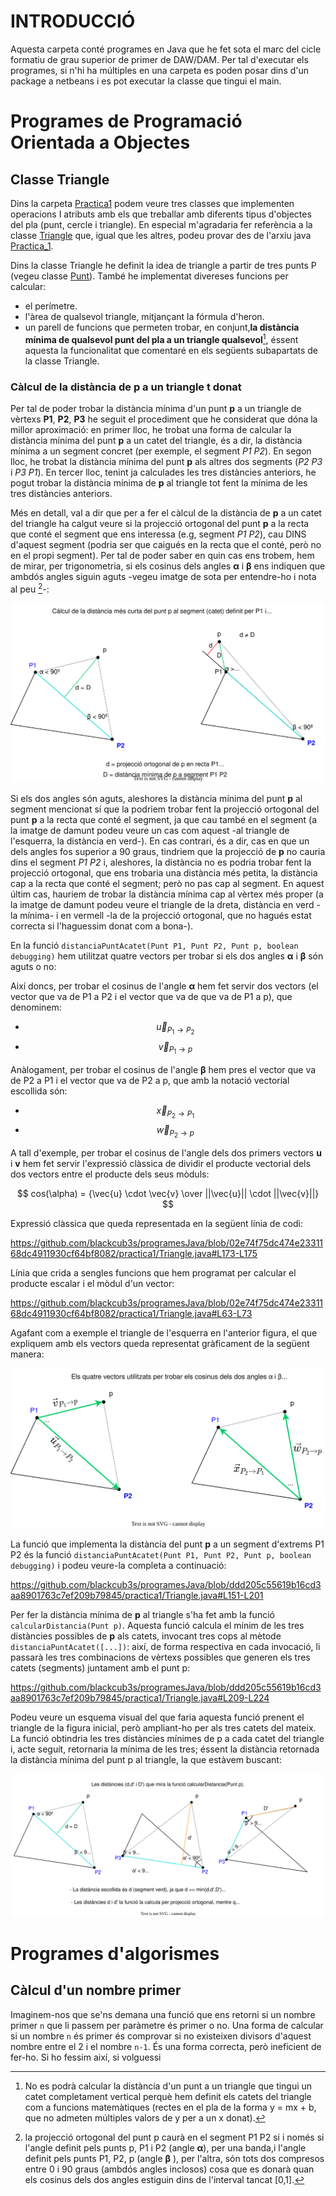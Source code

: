 # INTRODUCCIÓ

Aquesta carpeta conté programes en Java que he fet sota el marc del cicle formatiu de grau superior de primer de DAW/DAM. Per tal d'executar els programes, si n'hi ha múltiples en una carpeta es poden posar dins d'un package a netbeans i es pot executar la classe que tingui el main.

# Programes de Programació Orientada a Objectes

## Classe Triangle

Dins la carpeta [Practica1](./practica1/) podem veure tres classes que implementen operacions I atributs amb els que treballar amb diferents tipus d'objectes del pla (punt, cercle i triangle). En especial m'agradaria fer referència a la classe [Triangle](./practica1/Triangle.java) que, igual que les altres, podeu provar des de l'arxiu java [Practica_1](./practica1/Practica_1.java).

Dins la classe Triangle he definit la idea de triangle a partir de tres punts P (vegeu classe [Punt](./practica1/Punt.java)). També he implementat divereses funcions per calcular: 
- el perímetre.
- l'àrea de qualsevol triangle, mitjançant la fórmula d'heron.
- un parell de funcions que permeten trobar, en conjunt,**la distància mínima de qualsevol punt del pla a un triangle qualsevol**[^1], éssent aquesta la funcionalitat que comentaré en els següents subapartats de la classe Triangle. 

### Càlcul de la distància de p a un triangle t donat

Per tal de poder trobar la distància mínima d'un punt **p** a un triangle de vèrtexs **P1**, **P2**, **P3** he seguit el procediment que he considerat que dóna la millor aproximació: en primer lloc, he trobat una forma de calcular la distància mínima del punt **p** a un catet del triangle, és a dir, la distància mínima a un segment concret (per exemple, el segment *P1 P2*). En segon lloc, he trobat la distància mínima del punt **p** als altres dos segments (*P2 P3* i *P3 P1*). En tercer lloc, tenint ja calculades les tres distàncies anteriors, he pogut trobar la distància mínima de **p** al triangle tot fent la mínima de les tres distàncies anteriors.

Més en detall, val a dir que per a fer el càlcul de la distància de **p** a un catet del triangle ha calgut veure si la projecció ortogonal del punt **p** a la recta que conté el segment que ens interessa (e.g, segment *P1 P2*), cau DINS d'aquest segment (podria ser que caigués en la recta que el conté, però no en el propi segment). Per tal de poder saber en quin cas ens trobem, hem de mirar, per trigonometria, si els cosinus dels angles **α** i **β** ens indiquen que ambdós angles siguin aguts -vegeu imatge de sota per entendre-ho i nota al peu [^2]-:

<p align="center">
  <img src="./practica1/auxiliars/diagramaDistanciaMinimaTriangle.svg" alt="imatge triangle no carrega">
</p>

Si els dos angles són aguts, aleshores la distància mínima del punt **p** al segment mencionat sí que la podriem trobar fent la projecció ortogonal del punt **p** a la recta que conté el segment, ja que cau també en el segment (a la imatge de damunt podeu veure un cas com aquest -al triangle de l'esquerra, la distància en verd-). En cas contrari, és a dir, cas en que un dels angles fos superior a 90 graus, tindriem que la projecció de **p** no cauria dins el segment *P1 P2* i, aleshores, la distància no es podria trobar fent la projecció ortogonal, que ens trobaria una distància més petita, la distància cap a la recta que conté el segment; però no pas cap al segment. En aquest últim cas, hauriem de trobar la distància mínima cap al vèrtex més proper (a la imatge de damunt podeu veure el triangle de la dreta, distància en verd -la mínima- i en vermell -la de la projecció ortogonal, que no hagués estat correcta si l'haguessim donat com a bona-).

En la funció `distanciaPuntAcatet(Punt P1, Punt P2, Punt p, boolean debugging)` hem utilitzat quatre vectors per trobar si els dos angles **α** i **β** són aguts o no: 

Així doncs, per trobar el cosinus de l'angle **α** hem fet servir dos vectors (el vector que va de P1 a P2 i el vector que va de  que va de P1 a p), que denominem:

-  $$\vec{u}_{P_1 \to P_2}$$
-  $$\vec{v}_{P_1 \to p}$$

Anàlogament, per trobar el cosinus de l'angle **β** hem pres el vector que va de P2 a P1 i el vector que va de P2 a p, que amb la notació vectorial escollida són:
 
 - $$\vec{x}_{P_2 \to P_1}$$
 - $$\vec{w}_{P_2 \to p}$$
 
A tall d'exemple, per trobar el cosinus de l'angle dels dos primers vectors **u** i **v** hem fet servir l'expressió clàssica de dividir el producte vectorial dels dos vectors entre el producte dels seus mòduls:


$$ cos(\alpha) = {\vec{u} \cdot \vec{v} \over ||\vec{u}|| \cdot ||\vec{v}||} $$

Expressió clàssica que queda representada en la següent línia de codi:

https://github.com/blackcub3s/programesJava/blob/02e74f75dc474e2331168dc4911930cf64bf8082/practica1/Triangle.java#L173-L175

Línia que crida a sengles funcions que hem programat per calcular el producte escalar i el mòdul d'un vector:

https://github.com/blackcub3s/programesJava/blob/02e74f75dc474e2331168dc4911930cf64bf8082/practica1/Triangle.java#L63-L73

Agafant com a exemple el triangle de l'esquerra en l'anterior figura, el que expliquem amb els vectors queda representat gràficament de la següent manera:

<p align="center">
    <img src="./practica1/auxiliars/diagramaDistanciaMinimaTriangleVECTORS.svg" alt = "imatge de vectors no carrega"> 
</p>

La funció que implementa la distància del punt **p** a un segment d'extrems P1 P2 és la funció `distanciaPuntAcatet(Punt P1, Punt P2, Punt p, boolean debugging)` i podeu veure-la completa a continuació:

https://github.com/blackcub3s/programesJava/blob/ddd205c55619b16cd3aa8901763c7ef209b79845/practica1/Triangle.java#L151-L201

Per fer la distància mínima de **p** al triangle s'ha fet amb la funció `calcularDistancia(Punt p)`. Aquesta funció calcula el mínim de les tres distàncies possibles de **p** als catets, invocant tres cops al mètode `distanciaPuntAcatet([...])`: així, de forma respectiva en cada invocació, li passarà les tres combinacions de vèrtexs possibles que generen els tres catets (segments) juntament amb el punt p:

https://github.com/blackcub3s/programesJava/blob/ddd205c55619b16cd3aa8901763c7ef209b79845/practica1/Triangle.java#L209-L224

Podeu veure un esquema visual del que faria aquesta funció prenent el triangle de la figura inicial, però ampliant-ho per als tres catets del mateix. La funció obtindria les tres distàncies mínimes de p a cada catet del triangle i, acte seguit, retornaria la mínima de les tres; éssent la distància retornada la distància mínima del punt p al triangle, la que estàvem buscant:

<p align="center">
    <img src="./practica1/auxiliars/diagramaDistanciaMinimaTriangleGLOBAL.svg" alt = "imatge de les 3 distancies no carrega"> 
</p>




# Programes d'algorismes

## Càlcul d'un nombre primer

Imaginem-nos que se'ns demana una funció que ens retorni si un nombre primer `n` que li passem per paràmetre és primer o no. Una forma de calcular si un nombre `n` és primer és comprovar si no existeixen divisors d'aquest nombre entre el 2 i el nombre `n-1`. És una forma correcta, però ineficient de fer-ho. Si ho fessim així, si volguessi





[^1]: No es podrà calcular la distància d'un punt a un triangle que tingui un catet completament vertical perquè hem definit els catets del triangle com a funcions matemàtiques (rectes en el pla de la forma y = mx + b, que no admeten múltiples valors de y per a un x donat).
[^2]: la projecció ortogonal del punt p caurà en el segment P1 P2 si i només si l'angle definit pels punts p, P1 i P2 (angle **α**), per una banda,i l'angle definit pels punts P1, P2, p (angle **β** ), per l'altra, són
tots dos compresos entre 0 i 90 graus (ambdós angles inclosos) cosa que es donarà quan els cosinus dels dos angles
estiguin dins de l'interval tancat [0,1].